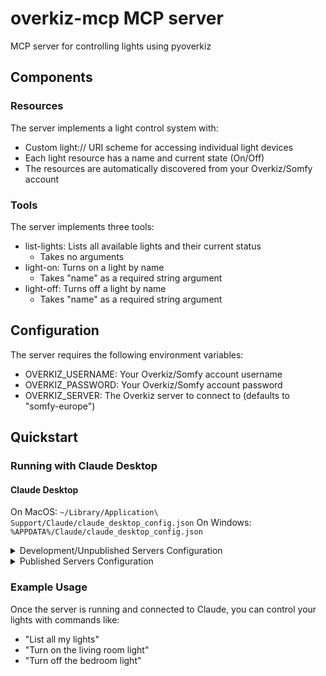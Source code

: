 # overkiz-mcp MCP server

MCP server for controlling lights using pyoverkiz

## Components

### Resources

The server implements a light control system with:
- Custom light:// URI scheme for accessing individual light devices
- Each light resource has a name and current state (On/Off)
- The resources are automatically discovered from your Overkiz/Somfy account

### Tools

The server implements three tools:
- list-lights: Lists all available lights and their current status
  - Takes no arguments
- light-on: Turns on a light by name
  - Takes "name" as a required string argument
- light-off: Turns off a light by name
  - Takes "name" as a required string argument

## Configuration

The server requires the following environment variables:
- OVERKIZ_USERNAME: Your Overkiz/Somfy account username
- OVERKIZ_PASSWORD: Your Overkiz/Somfy account password
- OVERKIZ_SERVER: The Overkiz server to connect to (defaults to "somfy-europe")

## Quickstart

### Running with Claude Desktop

#### Claude Desktop

On MacOS: `~/Library/Application\ Support/Claude/claude_desktop_config.json`
On Windows: `%APPDATA%/Claude/claude_desktop_config.json`

<details>
  <summary>Development/Unpublished Servers Configuration</summary>
  
  ```json
  "mcpServers": {
    "overkiz-mcp": {
      "command": "uv",
      "args": [
        "run",
        "/path/to/mcp-overkiz"
      ],
      "env": {
        "OVERKIZ_USERNAME": "your-email@example.com",
        "OVERKIZ_PASSWORD": "your-password",
        "OVERKIZ_SERVER": "somfy-europe"
      }
    }
  }
  ```
</details>

<details>
  <summary>Published Servers Configuration</summary>
  
  ```json
  "mcpServers": {
    "overkiz-mcp": {
      "command": "uvx",
      "args": [
        "mcp-overkiz"
      ],
      "env": {
        "OVERKIZ_USERNAME": "your-email@example.com",
        "OVERKIZ_PASSWORD": "your-password",
        "OVERKIZ_SERVER": "somfy-europe"
      }
    }
  }
  ```
</details>

### Example Usage

Once the server is running and connected to Claude, you can control your lights with commands like:

- "List all my lights"
- "Turn on the living room light"
- "Turn off the bedroom light"
